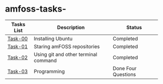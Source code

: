 # amfoss-tasks-
**Tasks List**|**Description**|**Status**
--------------|---------------|---------------
[Task-00](https://github.com/Akshaj000/amfoss-tasks/tree/master/task-00)|Installing Ubuntu|Completed
[Task-01](https://github.com/Akshaj000/amfoss-tasks/tree/master/task-01)|Staring amFOSS repositories|Completed
[Task-02](https://github.com/Akshaj000/amfoss-tasks/tree/master/task-02)|Using git and other terminal command |Completed
[Task-03](https://github.com/Akshaj000/amfoss-tasks/tree/master/task-03)|Programming|Done Four Questions